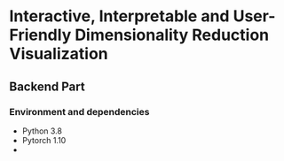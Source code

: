# Interactive, Interpretable and User-Friendly Dimensionality Reduction Visualization

## Backend Part
### Environment and dependencies
- Python 3.8
- Pytorch 1.10
- 